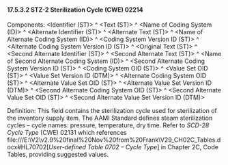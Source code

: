 #### 17.5.3.2 STZ-2 Sterilization Cycle (CWE) 02214

Components: &lt;Identifier (ST)> ^ &lt;Text (ST)> ^ &lt;Name of Coding System (ID)> ^ &lt;Alternate Identifier (ST)> ^ &lt;Alternate Text (ST)> ^ &lt;Name of Alternate Coding System (ID)> ^ &lt;Coding System Version ID (ST)> ^ &lt;Alternate Coding System Version ID (ST)> ^ &lt;Original Text (ST)> ^ &lt;Second Alternate Identifier (ST)> ^ &lt;Second Alternate Text (ST)> ^ &lt;Name of Second Alternate Coding System (ID)> ^ &lt;Second Alternate Coding System Version ID (ST)> ^ &lt;Coding System OID (ST)> ^ &lt;Value Set OID (ST)> ^ &lt;Value Set Version ID (DTM)> ^ &lt;Alternate Coding System OID (ST)> ^ &lt;Alternate Value Set OID (ST)> ^ &lt;Alternate Value Set Version ID (DTM)> ^ &lt;Second Alternate Coding System OID (ST)> ^ &lt;Second Alternate Value Set OID (ST)> ^ &lt;Second Alternate Value Set Version ID (DTM)>

Definition: This field contains the sterilization cycle used for sterilization of the inventory supply item. The AAMI Standard defines steam sterilization cycles – cycle names: pressure, temperature, dry time. Refer to _SCD-28 Cycle Type_ (CWE) 02131 which references file:///E:\V2\v2.9%20final%20Nov%20from%20Frank\V29_CH02C_Tables.docx#HL70702[_User-defined Table 0702 – Cycle Type_] in Chapter 2C, Code Tables, providing suggested values.
